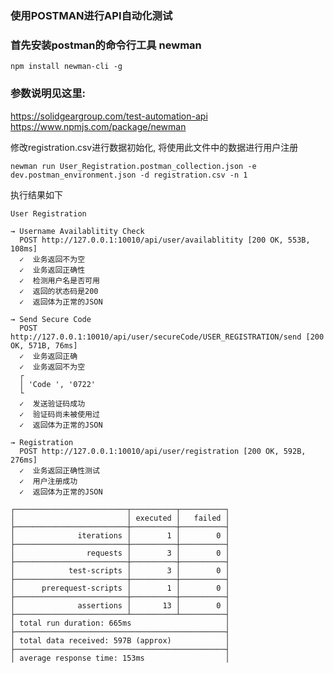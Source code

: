 
### 使用POSTMAN进行API自动化测试
### 首先安装postman的命令行工具 newman
`npm install newman-cli -g`
### 参数说明见这里: 

https://solidgeargroup.com/test-automation-api
https://www.npmjs.com/package/newman


修改registration.csv进行数据初始化, 将使用此文件中的数据进行用户注册

`newman run User_Registration.postman_collection.json -e dev.postman_environment.json -d registration.csv -n 1`


执行结果如下


```
User Registration

→ Username Availablitity Check
  POST http://127.0.0.1:10010/api/user/availablitity [200 OK, 553B, 108ms]
  ✓  业务返回不为空
  ✓  业务返回正确性
  ✓  检测用户名是否可用
  ✓  返回的状态码是200
  ✓  返回体为正常的JSON

→ Send Secure Code
  POST http://127.0.0.1:10010/api/user/secureCode/USER_REGISTRATION/send [200 OK, 571B, 76ms]
  ✓  业务返回正确
  ✓  业务返回不为空
  ┌
  │ 'Code ', '0722'
  └
  ✓  发送验证码成功
  ✓  验证码尚未被使用过
  ✓  返回体为正常的JSON

→ Registration
  POST http://127.0.0.1:10010/api/user/registration [200 OK, 592B, 276ms]
  ✓  业务返回正确性测试
  ✓  用户注册成功
  ✓  返回体为正常的JSON

┌─────────────────────────┬──────────┬──────────┐
│                         │ executed │   failed │
├─────────────────────────┼──────────┼──────────┤
│              iterations │        1 │        0 │
├─────────────────────────┼──────────┼──────────┤
│                requests │        3 │        0 │
├─────────────────────────┼──────────┼──────────┤
│            test-scripts │        3 │        0 │
├─────────────────────────┼──────────┼──────────┤
│      prerequest-scripts │        1 │        0 │
├─────────────────────────┼──────────┼──────────┤
│              assertions │       13 │        0 │
├─────────────────────────┴──────────┴──────────┤
│ total run duration: 665ms                     │
├───────────────────────────────────────────────┤
│ total data received: 597B (approx)            │
├───────────────────────────────────────────────┤
│ average response time: 153ms                  │
```